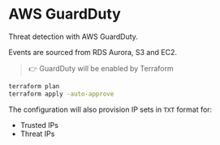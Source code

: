 # AWS GuardDuty

Threat detection with AWS GuardDuty.

Events are sourced from RDS Aurora, S3 and EC2.

> 👉 GuardDuty will be enabled by Terraform

```sh
terraform plan
terraform apply -auto-approve
```

The configuration will also provision IP sets in `TXT` format for:

- Trusted IPs
- Threat IPs
